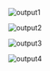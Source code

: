 ![output1](https://github.com/user-attachments/assets/82123600-e3bd-4d16-9c3b-adb9f39aea10)

![output2](https://github.com/user-attachments/assets/3ba5a935-9311-47b9-8f76-92daaf78d03b)

![output3](https://github.com/user-attachments/assets/40eb7624-54bb-4af7-a74f-13a47c331301)

![output4](https://github.com/user-attachments/assets/532bd71b-434c-437f-88c2-e36af8f137d3)
